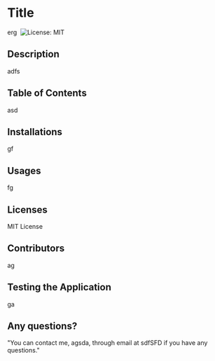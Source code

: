 
# Title
erg
​
![License: MIT](https://img.shields.io/badge/License-MIT-yellow.svg)
​
## Description
adfs 
​
​
## Table of Contents
asd 
​
​
## Installations
gf 
​
​
## Usages
fg 
​
​
## Licenses
MIT License 
​
​
## Contributors
ag 
​
​
## Testing the Application
ga 
​
​
## Any questions?
"You can contact me, agsda, through email at sdfSFD if you have any questions."